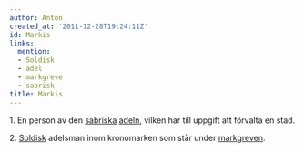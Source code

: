 ```yaml
---
author: Anton
created_at: '2011-12-28T19:24:11Z'
id: Markis
links:
  mention:
  - Soldisk
  - adel
  - markgreve
  - sabrisk
title: Markis
---
```


1\. En person av den [sabriska][] [adeln], vilken har till uppgift att förvalta en stad.

2\. [Soldisk] adelsman inom kronomarken som står under [markgreven].

  [sabriska]: sabrisk
  [adeln]: adel
  [Soldisk]: Soldisk
  [markgreven]: markgreve
